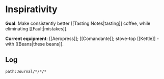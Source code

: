 # Inspirativity

**Goal**: Make consistently better [[Tasting Notes|tasting]] coffee, while eliminating [[Fault|mistakes]].

**Current equipment**: [[Aeropress]]; [[Comandante]]; stove-top [[Kettle]] - with [[Beans|these beans]].

## Log

```query
path:Journal/*/*/*
```

